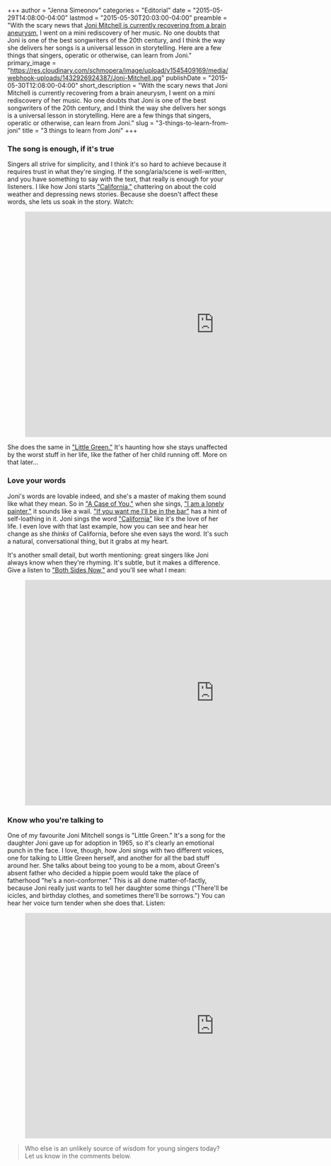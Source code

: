 +++
author = "Jenna Simeonov"
categories = "Editorial"
date = "2015-05-29T14:08:00-04:00"
lastmod = "2015-05-30T20:03:00-04:00"
preamble = "With the scary news that [Joni Mitchell is currently recovering from a brain aneurysm](http://www.nydailynews.com/entertainment/gossip/joni-mitchell-suffered-brain-aneurysm-recovering-report-article-1.2240159), I went on a mini rediscovery of her music. No one doubts that Joni is one of the best songwriters of the 20th century, and I think the way she delivers her songs is a universal lesson in storytelling. Here are a few things that singers, operatic or otherwise, can learn from Joni."
primary_image = "https://res.cloudinary.com/schmopera/image/upload/v1545409169/media/webhook-uploads/1432926924387/Joni-Mitchell.jpg"
publishDate = "2015-05-30T12:08:00-04:00"
short_description = "With the scary news that Joni Mitchell is currently recovering from a brain aneurysm, I went on a mini rediscovery of her music. No one doubts that Joni is one of the best songwriters of the 20th century, and I think the way she delivers her songs is a universal lesson in storytelling. Here are a few things that singers, operatic or otherwise, can learn from Joni."
slug = "3-things-to-learn-from-joni"
title = "3 things to learn from Joni"
+++

### The song is enough, if it's true

Singers all strive for simplicity, and I think it's so hard to achieve because it requires trust in what they're singing. If the song/aria/scene is well-written, and you have something to say with the text, that really is enough for your listeners. I like how Joni starts ["California,"](https://www.youtube.com/watch?v=-q4foLKDlcE) chattering on about the cold weather and depressing news stories. Because she doesn't affect these words, she lets us soak in the story. Watch:

<figure data-type="video">
<iframe width="854" height="510" src="https://www.youtube.com/embed/-q4foLKDlcE" frameborder="0" allowfullscreen></iframe>
</figure>

She does the same in ["Little Green."](https://www.youtube.com/watch?v=QPZ6P7D3BIw) It's haunting how she stays unaffected by the worst stuff in her life, like the father of her child running off. More on that later...

### Love your words

Joni's words are lovable indeed, and she's a master of making them sound like what they mean. So in ["A Case of You,"](https://www.youtube.com/watch?v=IAsXMlkwXgs) when she sings, ["I am a lonely painter,"](https://youtu.be/IAsXMlkwXgs?t=115) it sounds like a wail. ["If you want me I'll be in the bar"](https://youtu.be/IAsXMlkwXgs?t=34) has a hint of self-loathing in it. Joni sings the word ["California"](https://youtu.be/-q4foLKDlcE?t=88) like it's the love of her life. I even love with that last example, how you can see and hear her change as she *thinks* of California, before she even says the word. It's such a natural, conversational thing, but it grabs at my heart.

It's another small detail, but worth mentioning: great singers like Joni always know when they're rhyming. It's subtle, but it makes a difference. Give a listen to ["Both Sides Now,"](https://www.youtube.com/watch?v=bcrEqIpi6sg) and you'll see what I mean:

<figure data-type="video">
<iframe width="854" height="510" src="https://www.youtube.com/embed/IAsXMlkwXgs" frameborder="0" allowfullscreen></iframe>
</figure>

### Know who you're talking to

One of my favourite Joni Mitchell songs is "Little Green." It's a song for the daughter Joni gave up for adoption in 1965, so it's clearly an emotional punch in the face. I love, though, how Joni sings with two different voices, one for talking to Little Green herself, and another for all the bad stuff around her. She talks about being too young to be a mom, about Green's absent father who decided a hippie poem would take the place of fatherhood "he's a non-conformer." This is all done matter-of-factly, because Joni really just wants to tell her daughter some things ("There'll be icicles, and birthday clothes, and sometimes there'll be sorrows.") You can hear her voice turn tender when she does that. Listen:

<figure data-type="video">
<iframe width="854" height="510" src="https://www.youtube.com/embed/QPZ6P7D3BIw" frameborder="0" allowfullscreen></iframe>
</figure>

> Who else is an unlikely source of wisdom for young singers today? Let us know in the comments below.
